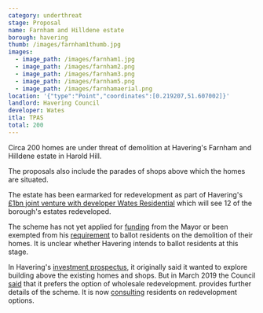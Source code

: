 ```yaml
---
category: underthreat
stage: Proposal
name: Farnham and Hilldene estate 
borough: havering
thumb: /images/farnham1thumb.jpg
images:
  - image_path: /images/farnham1.jpg
  - image_path: /images/farnham2.png
  - image_path: /images/farnham3.png
  - image_path: /images/farnham5.png
  - image_path: /images/farnhamaerial.png
location: '{"type":"Point","coordinates":[0.219207,51.607002]}'
landlord: Havering Council
developer: Wates
itla: TPAS
total: 200
---
```

Circa 200 homes are under threat of demolition at Havering's Farnham and Hilldene estate in Harold Hill. 

The proposals also include the parades of shops above which the homes are situated.

The estate has been earmarked for redevelopment as part of Havering's [£1bn joint venture with developer Wates Residential](https://www.wates.co.uk/articles/case-study/borough-of-havering-housing-redevelopment/) which will see 12 of the borough's estates redeveloped.

The scheme has not yet applied for [funding](/approved/funding) from the Mayor or been exempted from his [requirement](/approved/ballotexemptions) to ballot residents on the demolition of their homes. It is unclear whether Havering intends to ballot residents at this stage.

In Havering's [investment prospectus](https://www.investinhavering.co.uk/wp-content/uploads/2017/03/Vision-interactive-map.pdf), it originally said it wanted to explore building above the existing homes and shops. But in March 2019 the Council [said](https://www.romfordrecorder.co.uk/news/havering-council-plans-for-regeneration-in-harold-hill-1-5944449) that it prefers the option of wholesale redevelopment. provides further details of the scheme. It is now [consulting](https://www.havering.gov.uk/news/article/722/harold_hill_residents_encouraged_to_share_views_on_regeneration_project) residents on redevelopment options.


